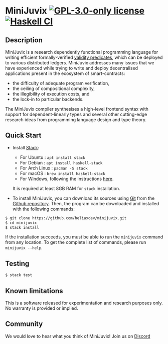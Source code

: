MiniJuvix  <!-- [![GitHub CI](https://github.com/heliaxdev/MiniJuvix/workflows/CI/badge.svg)](https://github.com/heliaxdev/MiniJuvix/actions) -->
[![GPL-3.0-only license](https://img.shields.io/badge/license-GPL--3.0--only-blue.svg)](LICENSE) [![Haskell CI](https://github.com/heliaxdev/MiniJuvix/actions/workflows/ci.yml/badge.svg?branch=qtt)](https://github.com/heliaxdev/MiniJuvix/actions/workflows/ci.yml)
====

Description
-----------

MiniJuvix is a research dependently functional programming language for writing
efficient formally-verified [validity predicates](https://anoma.network/blog/validity-predicates/), which can be
deployed to various distributed ledgers. MiniJuvix addresses many issues that we have
experienced while trying to write and deploy decentralised
applications present in the ecosystem of smart-contracts:

- the difficulty of
adequate program verification,
- the ceiling of compositional
complexity,
- the illegibility of execution costs, and
- the lock-in to
particular backends.

The MiniJuvix compiler synthesises a high-level frontend syntax with
support for dependent-linearly types and several other cutting-edge
research ideas from programming language design and type theory.

Quick Start
-----------

* Install [Stack](https://haskellstack.org):

  - For Ubuntu        : `apt install stack`
  - For Debian        : `apt install haskell-stack`
  - For Arch Linux    : `pacman -S stack`
  - For macOS : `brew install haskell-stack`
  - For Windows, following the instructions
  [here](https://docs.haskellstack.org/en/stable/install_and_upgrade/#windows).

  It is required at least 8GB RAM for `stack` installation.

* To install MiniJuvix, you can download its sources using
 [Git](http://git-scm.com/) from the [Github
 repository](https://github.com/anoma/juvix.git). Then, the program
 can be downloaded and installed with the following commands:

 ````bash
 $ git clone https://github.com/heliaxdev/minijuvix.git
 $ cd minijuvix
 $ stack install
 ````

 If the installation succeeds, you must be able to run the `minijuvix` command
 from any location. To get the complete list of commands, please run `minijuvix --help`.


Testing
-------

 ````bash
 $ stack test
 ````

Known limitations
-----------------

This is a software released for experimentation and research purposes
only. No warranty is provided or implied.

Community
---------

We would love to hear what you think of MiniJuvix! Join us on [Discord](https://discord.gg/nsGaCZzJ)

